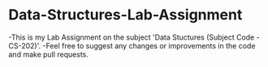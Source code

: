 # Data-Structures-Lab-Assignment
-This is my Lab Assignment on the subject 'Data Stuctures (Subject Code - CS-202)'.
-Feel free to suggest any changes or improvements in the code and make pull requests.

